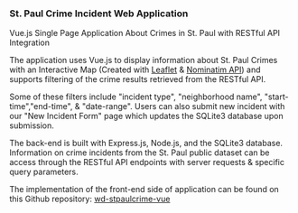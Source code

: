 ### St. Paul Crime Incident Web Application

Vue.js Single Page Application About Crimes in St. Paul with RESTful API Integration

The application uses Vue.js to display information about St. Paul Crimes with an Interactive Map (Created with [Leaflet](https://leafletjs.com/) & [Nominatim API](https://nominatim.org/release-docs/develop/api/Overview/)) and supports filtering of the crime results retrieved from the RESTful API.

Some of these filters include "incident type", "neighborhood name", "start-time","end-time", & "date-range". Users can also submit new incident with our "New Incident Form" page which updates the SQLite3 database upon submission.

The back-end is built with Express.js, Node.js, and the SQLite3 database. Information on crime incidents from the St. Paul public dataset can be access through the RESTful API endpoints with server requests & specific query parameters.

The implementation of the front-end side of application can be found on this Github repository: [wd-stpaulcrime-vue](https://github.com/kevinrsun/wd-stpaulcrime-vue)
